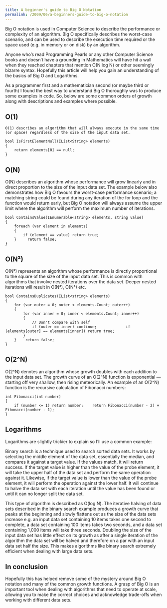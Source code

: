 ```yaml
---
title: A beginner's guide to Big O Notation
permalink: /2009/06/a-beginners-guide-to-big-o-notation
---
```


Big O notation is used in Computer Science to describe the performance or complexity of an algorithm. Big O specifically describes the worst-case scenario, and can be used to describe the execution time required or the space used (e.g. in memory or on disk) by an algorithm.

Anyone who’s read Programming Pearls or any other Computer Science books and doesn’t have a grounding in Mathematics will have hit a wall when they reached chapters that mention O(N log N) or other seemingly bizarre syntax. Hopefully this article will help you gain an understanding of the basics of Big O and Logarithms.

As a programmer first and a mathematician second (or maybe third or fourth) I found the best way to understand Big O thoroughly was to produce some examples in code. So, below are some common orders of growth along with descriptions and examples where possible.

## O(1)

```
O(1) describes an algorithm that will always execute in the same time (or space) regardless of the size of the input data set.

bool IsFirstElementNull(IList<String> elements)
{
    return elements[0] == null;
}
```

## O(N)

O(N) describes an algorithm whose performance will grow linearly and in direct proportion to the size of the input data set. The example below also demonstrates how Big O favours the worst-case performance scenario; a matching string could be found during any iteration of the for loop and the function would return early, but Big O notation will always assume the upper limit where the algorithm will perform the maximum number of iterations.

```
bool ContainsValue(IEnumerable<string> elements, string value)
{
    foreach (var element in elements)
    {
        if (element == value) return true; 
    }     return false; 
}
```

## O(N²)

O(N²) represents an algorithm whose performance is directly proportional to the square of the size of the input data set. This is common with algorithms that involve nested iterations over the data set. Deeper nested iterations will result in O(N³), O(N⁴) etc.

```
bool ContainsDuplicates(IList<string> elements)
{
    for (var outer = 0; outer < elements.Count; outer++) 
    {
        for (var inner = 0; inner < elements.Count; inner++) 
        { 
            // Don't compare with self 
            if (outer == inner) continue;             if (elements[outer] == elements[inner]) return true; 
        }
    }    return false;
}
```

## O(2^N)

O(2^N) denotes an algorithm whose growth doubles with each addition to the input data set. The growth curve of an O(2^N) function is exponential — starting off very shallow, then rising meteorically. An example of an O(2^N) function is the recursive calculation of Fibonacci numbers:

```
int Fibonacci(int number)
{
    if (number <= 1) return number;    return Fibonacci(number - 2) + Fibonacci(number - 1); 
}
```

## Logarithms

Logarithms are slightly trickier to explain so I’ll use a common example:

Binary search is a technique used to search sorted data sets. It works by selecting the middle element of the data set, essentially the median, and compares it against a target value. If the values match, it will return success. If the target value is higher than the value of the probe element, it will take the upper half of the data set and perform the same operation against it. Likewise, if the target value is lower than the value of the probe element, it will perform the operation against the lower half. It will continue to halve the data set with each iteration until the value has been found or until it can no longer split the data set.

This type of algorithm is described as O(log N). The iterative halving of data sets described in the binary search example produces a growth curve that peaks at the beginning and slowly flattens out as the size of the data sets increase e.g. an input data set containing 10 items takes one second to complete, a data set containing 100 items takes two seconds, and a data set containing 1,000 items will take three seconds. Doubling the size of the input data set has little effect on its growth as after a single iteration of the algorithm the data set will be halved and therefore on a par with an input data set half the size. This makes algorithms like binary search extremely efficient when dealing with large data sets.

## In conclusion

Hopefully this has helped remove some of the mystery around Big O notation and many of the common growth functions. A grasp of Big O is an important tool when dealing with algorithms that need to operate at scale, allowing you to make the correct choices and acknowledge trade-offs when working with different data sets.
